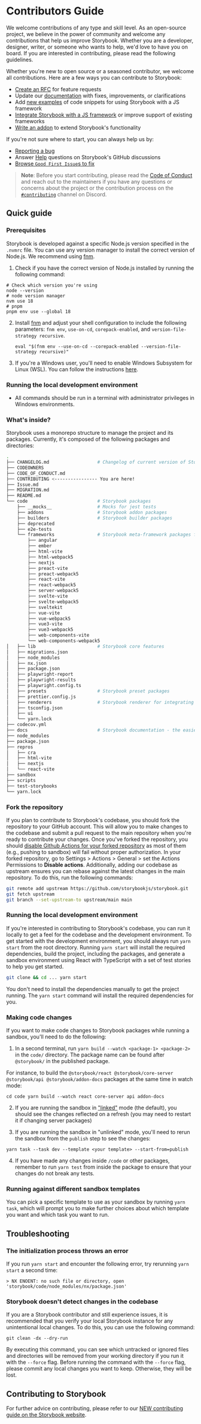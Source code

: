 # Contributors Guide 

We welcome contributions of any type and skill level. As an open-source project, we believe in the power of community and welcome any contributions that help us improve Storybook. Whether you are a developer, designer, writer, or someone who wants to help, we'd love to have you on board. If you are interested in contributing, please read the following guidelines.

Whether you're new to open source or a seasoned contributor, we welcome all contributions. Here are a few ways you can contribute to Storybook: 

- [Create an RFC](./docs/contribute/rfc.md) for feature requests
- Update our [documentation](./docs/contribute/documentation-updates.md) with fixes, improvements, or clarifications
- Add [new examples](./docs/contribute/new-snippets.md) of code snippets for using Storybook with a JS framework
- [Integrate Storybook with a JS framework](./docs/contribute/framework.md) or improve support of existing frameworks
- [Write an addon](https://storybook.js.org/docs/addons/introduction) to extend Storybook's functionality

If you're not sure where to start, you can always help us by:

- [Reporting a bug](https://github.com/storybookjs/storybook/issues/new/choose)
- Answer [Help](https://github.com/storybookjs/storybook/discussions/categories/help?discussions_q=is%3Aopen+category%3AHelp) questions on Storybook's GitHub discussions
- [Browse `Good First Issue`s to fix](https://github.com/storybookjs/storybook/issues?q=is%3Aopen+is%3Aissue+label%3A%22good+first+issue%22)

> **Note**: Before you start contributing, please read the [Code of Conduct](./CODE_OF_CONDUCT.md) and reach out to the maintainers if you have any questions or concerns about the project or the contribution process on the [`#contributing`](https://discord.com/channels/486522875931656193/839297503446695956) channel on Discord.

## Quick guide 

### Prerequisites 

Storybook is developed against a specific Node.js version specified in the `.nvmrc` file.
You can use any version manager to install the correct version of Node.js. We recommend using [fnm](https://github.com/Schniz/fnm).

1. Check if you have the correct version of Node.js installed by running the following command:
  
  ```shell
  # Check which version you're using
  node --version
  # node version manager
  nvm use 18
  # pnpm
  pnpm env use --global 18
  ```

2. Install [fnm](https://github.com/Schniz/fnm/tree/master?tab=readme-ov-file#installation) and adjust your shell configuration to include the following parameters: `fnm env`, `use-on-cd`, `corepack-enabled`, and `version-file-strategy recursive`.
   
   ```shell
   eval "$(fnm env --use-on-cd --corepack-enabled --version-file-strategy recursive)"
   ```

3. If you're a Windows user, you'll need to enable Windows Subsystem for Linux (WSL). You can follow the instructions [here](https://docs.microsoft.com/en-us/windows/wsl/install).

### Running the local development environment

- All commands should be run in a terminal with administrator privileges in Windows environments.

### What's inside?

Storybook uses a monorepo structure to manage the project and its packages. Currently, it's composed of the following packages and directories:

```bash
.
├── CHANGELOG.md                  # Changelog of current version of Storybook
├── CODEOWNERS
├── CODE_OF_CONDUCT.md
├── CONTRIBUTING <---------------- You are here!
├── Issue.md
├── MIGRATION.md
├── README.md
└── code                          # Storybook packages
    ├── __mocks__                 # Mocks for jest tests
    ├── addons                    # Storybook addon packages
    ├── builders                  # Storybook builder packages
    ├── deprecated
    ├── e2e-tests
    └── frameworks                # Storybook meta-framework packages for spinning up new Storybook instances
        ├── angular
        ├── ember
        ├── html-vite
        ├── html-webpack5
        ├── nextjs
        ├── preact-vite
        ├── preact-webpack5
        ├── react-vite
        ├── react-webpack5
        ├── server-webpack5
        ├── svelte-vite
        ├── svelte-webpack5
        ├── sveltekit
        ├── vue-vite
        ├── vue-webpack5
        ├── vue3-vite
        ├── vue3-webpack5
        ├── web-components-vite
        └── web-components-webpack5
│   ├── lib                       # Storybook core features
│   ├── migrations.json
│   ├── node_modules
│   ├── nx.json
│   ├── package.json
│   ├── playwright-report
│   ├── playwright-results
│   ├── playwright.config.ts
│   ├── presets                   # Storybook preset packages
│   ├── prettier.config.js
│   ├── renderers                 # Storybook renderer for integrating JS framework components in stories
│   ├── tsconfig.json
│   ├── ui
│   └── yarn.lock
├── codecov.yml
├── docs                          # Storybook documentation - the easiest place to start!
├── node_modules
├── package.json
├── repros
│   ├── cra
│   ├── html-vite
│   ├── nextjs
│   └── react-vite
├── sandbox
├── scripts
├── test-storybooks
└── yarn.lock

```

### Fork the repository 

If you plan to contribute to Storybook's codebase, you should fork the repository to your GitHub account. This will allow you to make changes to the codebase and submit a pull request to the main repository when you're ready to contribute your changes. Once you've forked the repository, you should [disable Github Actions for your forked repository](https://docs.github.com/en/repositories/managing-your-repositorys-settings-and-features/enabling-features-for-your-repository/managing-github-actions-settings-for-a-repository) as most of them (e.g., pushing to sandbox) will fail without proper authorization. In your forked repository, go to Settings > Actions > General > set the Actions Permissions to **Disable actions**. Additionally, adding our codebase as upstream ensures you can rebase against the latest changes in the main repository. To do this, run the following commands:

```bash
git remote add upstream https://github.com/storybookjs/storybook.git
git fetch upstream
git branch --set-upstream-to upstream/main main
```

### Running the local development environment 

If you're interested in contributing to Storybook's codebase, you can run it locally to get a feel for the codebase and the development environment. To get started with the development environment, you should always run `yarn start` from the root directory. Running `yarn start` will install the required dependencies, build the project, including the packages, and generate a sandbox environment using React with TypeScript with a set of test stories to help you get started.

```bash
git clone && cd ... yarn start
```

You don't need to install the dependencies manually to get the project running. The `yarn start` command will install the required dependencies for you.

### Making code changes 

If you want to make code changes to Storybook packages while running a sandbox, you'll need to do the following: 

1. In a second terminal, run `yarn build --watch <package-1> <package-2>` in the `code/` directory. The package name can be found after `@storybook/` in the published package.

For instance, to build the `@storybook/react @storybook/core-server @storybook/api @storybook/addon-docs` packages at the same time in watch mode:

```shell 
cd code yarn build --watch react core-server api addon-docs 
```

2. If you are running the sandbox in ["linked"](https://yarnpkg.com/cli/link) mode (the default), you should see the changes reflected on a refresh (you may need to restart it if changing server packages) 

3. If you are running the sandbox in "unlinked" mode, you'll need to rerun the sandbox from the `publish` step to see the changes: 

```shell 
yarn task --task dev --template <your template> --start-from=publish 
``` 

4. If you have made any changes inside `/code` or other packages, remember to run `yarn test` from inside the package to ensure that your changes do not break any tests. 

### Running against different sandbox templates 

You can pick a specific template to use as your sandbox by running `yarn task`, which will prompt you to make further choices about which template you want and which task you want to run.

## Troubleshooting 

### The initialization process throws an error 

If you run `yarn start` and encounter the following error, try rerunning `yarn start` a second time: 

```shell 
> NX ENOENT: no such file or directory, open 'storybook/code/node_modules/nx/package.json' 
```

### Storybook doesn't detect changes in the codebase 

If you are a Storybook contributor and still experience issues, it is recommended that you verify your local Storybook instance for any unintentional local changes. To do this, you can use the following command: 

```shell 
git clean -dx --dry-run 
``` 

By executing this command, you can see which untracked or ignored files and directories will be removed from your working directory if you run it with the `--force` flag. Before running the command with the `--force` flag, please commit any local changes you want to keep. Otherwise, they will be lost.

## Contributing to Storybook 

For further advice on contributing, please refer to our [NEW contributing guide on the Storybook website](https://storybook.js.org/docs/contribute).